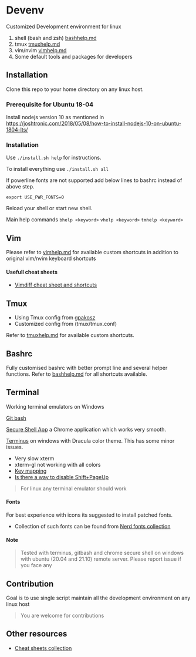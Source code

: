 # Devenv

Customized Development environment for linux

1. shell (bash and zsh) [bashhelp.md](https://github.com/sriramkandukuri/devenv/blob/master/help/bashhelp.md)
2. tmux [tmuxhelp.md](https://github.com/sriramkandukuri/devenv/blob/master/help/tmuxhelp.md)
3. vim/nvim [vimhelp.md](https://github.com/sriramkandukuri/devenv/blob/master/help/vimhelp.md)
4. Some default tools and packages for developers

## Installation

Clone this repo to your home directory on any linux host.

### Prerequisite for Ubuntu 18-04

Install nodejs version 10 as mentioned in https://joshtronic.com/2018/05/08/how-to-install-nodejs-10-on-ubuntu-1804-lts/

### Installation

Use `./install.sh help` for instructions.

To install everything use `./install.sh all`

If powerline fonts are not supported add below lines to bashrc instead of above step.

```
export USE_PWR_FONTS=0
```

Reload your shell or start new shell.

Main help commands `bhelp <keyword>` `vhelp <keyword>` `tmhelp <keyword>`

## Vim

Please refer to [vimhelp.md](https://github.com/sriramkandukuri/devenv/blob/master/help/vimhelp.md) for available custom shortcuts in addition to original vim/nvim keyboard shortcuts

#### Usefull cheat sheets

- [Vimdiff cheat sheet and shortcuts](https://gist.github.com/mattratleph/4026987)

## Tmux

- Using Tmux config from [gpakosz](https://github.com/gpakosz/.tmux.git)
- Customized config from (tmux/tmux.conf)

Refer to [tmuxhelp.md](https://github.com/sriramkandukuri/devenv/blob/master/help/tmuxhelp.md) for available custom shortcuts.

## Bashrc

Fully customised bashrc with better prompt line and several helper functions.
Refer to [bashhelp.md](https://github.com/sriramkandukuri/devenv/blob/master/help/bashhelp.md) for all shortcuts available.

## Terminal

Working terminal emulators on Windows

[Git bash](https://git-scm.com/downloads)

[Secure Shell App](https://chrome.google.com/webstore/detail/secure-shell-app/pnhechapfaindjhompbnflcldabbghjo?hl=en) a Chrome application which works very smooth.

[Terminus](https://eugeny.github.io/terminus/) on windows with Dracula color theme. This has some minor issues.

- Very slow xterm
- xterm-gl not working with all colors
- [Key mapping](https://github.com/Eugeny/terminus/issues/2328)
- [Is there a way to disable Shift+PageUp](https://github.com/Eugeny/terminus/issues/2396)

> For linux any terminal emulator should work

#### Fonts

For best experience with icons its suggested to install patched fonts.

  - Collection of such fonts can be found from [Nerd fonts collection](https://github.com/ryanoasis/nerd-fonts)

#### Note

> Tested with terminus, gitbash and chrome secure shell on windows with ubuntu (20.04 and 21.10)  remote server.
> Please report issue if you face any

## Contribution

Goal is to use single script maintain all the development environment on any linux host

> You are welcome for contributions

## Other resources

- [Cheat sheets collection](https://github.com/LeCoupa/awesome-cheatsheets)
